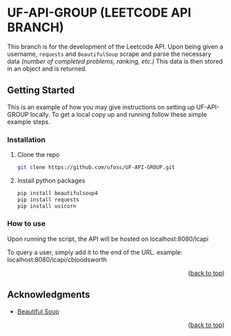 # UF-API-GROUP (LEETCODE API BRANCH)

This branch is for the development of the Leetcode API. Upon being given a username, `requests` and `BeautifulSoup` scrape and parse the necessary data *(number of completed problems, ranking, etc.)* This data is then stored in an object and is returned.

<!-- GETTING STARTED -->
## Getting Started

This is an example of how you may give instructions on setting up UF-API-GROUP locally.
To get a local copy up and running follow these simple example steps.   

### Installation

1. Clone the repo
   ```sh
   git clone https://github.com/ufosc/UF-API-GROUP.git
   ```
2. Install python packages
   ```sh
   pip install beautifulsoup4
   pip install requests
   pip install uvicorn
   ```

### How to use
Upon running the script, the API will be hosted on localhost:8080/lcapi

To query a user, simply add it to the end of the URL. example: localhost:8080/lcapi/cbloodsworth

<p align="right">(<a href="#readme-top">back to top</a>)</p>

<!-- ACKNOWLEDGMENTS -->
## Acknowledgments

* [Beautiful Soup](https://www.crummy.com/software/BeautifulSoup/bs4/doc/)

<p align="right">(<a href="#readme-top">back to top</a>)</p>
